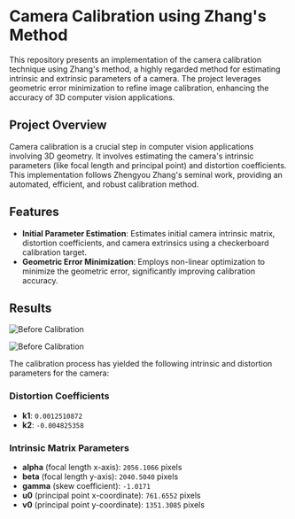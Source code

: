 # Camera Calibration using Zhang's Method

This repository presents an implementation of the camera calibration technique using Zhang's method, a highly regarded method for estimating intrinsic and extrinsic parameters of a camera. The project leverages geometric error minimization to refine image calibration, enhancing the accuracy of 3D computer vision applications.

## Project Overview

Camera calibration is a crucial step in computer vision applications involving 3D geometry. It involves estimating the camera's intrinsic parameters (like focal length and principal point) and distortion coefficients. This implementation follows Zhengyou Zhang's seminal work, providing an automated, efficient, and robust calibration method.

## Features

- **Initial Parameter Estimation**: Estimates initial camera intrinsic matrix, distortion coefficients, and camera extrinsics using a checkerboard calibration target.
- **Geometric Error Minimization**: Employs non-linear optimization to minimize the geometric error, significantly improving calibration accuracy.

## Results

![Before Calibration](/Result/combined_0.png)


![Before Calibration](/Result/combined_1.png)

The calibration process has yielded the following intrinsic and distortion parameters for the camera:

### Distortion Coefficients
- **k1**: `0.0012510872`
- **k2**: `-0.004825358`

### Intrinsic Matrix Parameters
- **alpha** (focal length x-axis): `2056.1066` pixels
- **beta** (focal length y-axis): `2040.5040` pixels
- **gamma** (skew coefficient): `-1.0171`
- **u0** (principal point x-coordinate): `761.6552` pixels
- **v0** (principal point y-coordinate): `1351.3085` pixels
